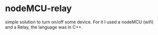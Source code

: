 # nodeMCU-relay
simple solution to turn on/off some device. For it I used a nodeMCU (wifi) and a Relay, the language was in C++.
